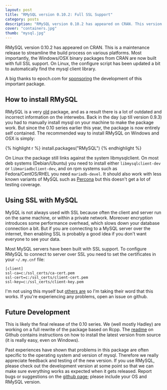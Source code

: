 ```yaml
---
layout: post
title: "RMySQL version 0.10.2: Full SSL Support"
category: posts
description: "RMySQL version 0.10.2 has appeared on CRAN. This version has full support on Windows and OSX."
cover: "containers.jpg"
thumb: "mysql.jpg"
---
```


RMySQL version 0.10.2 has appeared on CRAN. This is a maintenance release to streamline the build process on various platforms. Most importantly, the Windows/OSX binary packages from CRAN are now built with full SSL support. On Linux, the configure script has been updated a bit to automatically find the mysql client library.

A big thanks to epoch.com for [sponsoring](http://blog.rstudio.org/2015/02/11/epoch-rmysql/) the development of this important package.

## How to install RMySQL

RMySQL is a very [old](http://cran.r-project.org/src/contrib/Archive/RMySQL/) package, and as a result there is a lot of outdated and incorrect information on the interwebs. Back in the day (up till version 0.9.3) you had to manually install mysql on your machine to make the package work. But since the 0.10 series earlier this year, the package is now entirely self contained. The recommended way to install RMySQL on Windows and OSX is simply:

{% highlight r %}
install.packages("RMySQL")
{% endhighlight %}

On Linux the package still links against the system libmysqlclient. On most deb systems (Debian/Ubuntu) you need to install either `libmysqlclient-dev` or `libmariadbclient-dev`, and on rpm systems such as Fedora/CentOS/RHEL you need `mariadb-devel`. It should also work with less known variants of MySQL such as [Percona](https://github.com/rstats-db/RMySQL/issues/38) but this doesn't get a lot of testing coverage.

## Using SSL with MySQL

MySQL is not always used with SSL because often the client and server run on the same machine, or within a private network. Moreover encryption introduces some performance overhead, which slows down your database connection a bit. But if you are connecting to a MySQL server over the internet, then enabling SSL is probably a good idea if you don't want everyone to see your data.

Most MySQL servers have been built with SSL support. To configure RMySQL to connect to server over SSL you need to set the certificates in your `~/.my.cnf` file:

```
[client]
ssl-ca=c:/ssl_certs/ca-cert.pem
ssl-cert=c:/ssl_certs/client-cert.pem
ssl-key=c:/ssl_certs/client-key.pem
```

I'm not using this myself but [others are](https://github.com/rstats-db/RMySQL/issues/33) so I'm taking their word that this works. If you're experiencing any problems, open an issue on github.

## Future Development

This is likely the final release of the 0.10 series. We (well mostly Hadley) are working on a full rewrite of the package based on Rcpp. The [readme](https://github.com/rstats-db/RMySQL#readme) on Github contains instructions on how to install the latest version from source (it is really easy, even on Windows).

Past experiences have shown that problems in this package are often specific to the operating system and version of mysql. Therefore we really appreciate feedback and testing of the new version. If you use RMySQL, please check out the development version at some point so that we can make sure everything works as expected when it gets released. Report bugs or suggestions on the [github page](https://github.com/rstats-db/RMySQL/issues); please include your OS and RMySQL version.
